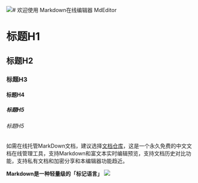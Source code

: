 ![](undefined)# 欢迎使用 Markdown在线编辑器 MdEditor

# 标题H1

## 标题H2

### 标题H3

#### 标题H4

##### 标题H5

###### 标题H5
如需在线托管MarkDown文档，建议选择[文档仓库](http://www.docrepository.org "MarkDown文档仓库")，这是一个永久免费的中文文档在线管理工具，支持Markdown和富文本实时编辑预览，支持文档历史对比功能，支持私有文档和加密分享和本编辑器功能趋近。

**Markdown是一种轻量级的「标记语言」**
![](undefined)
